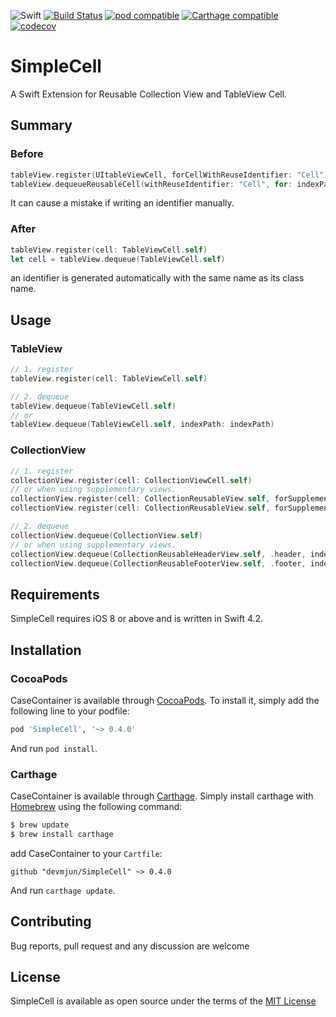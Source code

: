 ![Swift](https://img.shields.io/badge/Swift-4.2-orange.svg) [![Build Status](https://travis-ci.com/devmjun/SimpleCell.svg?branch=master)](https://travis-ci.com/devmjun/SimpleCell) [![pod compatible](https://img.shields.io/cocoapods/v/SimpleCell.svg?style=flat)](https://cocoapods.org/pods/SimpleCell) [![Carthage compatible](https://img.shields.io/badge/Carthage-compatible-4BC51D.svg?style=flat)](https://github.com/Carthage/Carthage) [![codecov](https://codecov.io/gh/devmjun/SimpleCell/branch/master/graph/badge.svg)](https://codecov.io/gh/devmjun/SimpleCell)

# SimpleCell

A Swift Extension for Reusable Collection View and TableView Cell.

## Summary

### Before 

```swift
tableView.register(UItableViewCell, forCellWithReuseIdentifier: "Cell")
tableView.dequeueReusableCell(withReuseIdentifier: "Cell", for: indexPath) as! UserCell
```

It can cause a mistake if writing an identifier manually.

### After

```swift
tableView.register(cell: TableViewCell.self)
let cell = tableView.dequeue(TableViewCell.self)
```

an identifier is generated automatically with the same name as its class name.

## Usage

### TableView 

```swift
// 1. register
tableView.register(cell: TableViewCell.self)

// 2. dequeue 
tableView.dequeue(TableViewCell.self)
// or
tableView.dequeue(TableViewCell.self, indexPath: indexPath)
```

### CollectionView 

```swift
// 1. register
collectionView.register(cell: CollectionViewCell.self)
// or when using supplementary views. 
collectionView.register(cell: CollectionReusableView.self, forSupplementaryViewOfKind: .header)
collectionView.register(cell: CollectionReusableView.self, forSupplementaryViewOfKind: .footer)

// 2. dequeue 
collectionView.dequeue(CollectionView.self)
// or when using supplementary views. 
collectionView.dequeue(CollectionReusableHeaderView.self, .header, indexPath: indexPath)
collectionView.dequeue(CollectionReusableFooterView.self, .footer, indexPath: indexPath)
```

## Requirements 

SimpleCell requires iOS 8 or above and is written in Swift 4.2.

## Installation

### CocoaPods
CaseContainer is available through [CocoaPods](http://cocoapods.org). To install it, simply add the following line to your podfile: 

```ruby
pod 'SimpleCell', '~> 0.4.0'
```

And run  `pod install`. 

### Carthage

CaseContainer is available through [Carthage](https://github.com/Carthage/Carthage). Simply install carthage with [Homebrew](https://brew.sh/) using the following command: 

```bash
$ brew update
$ brew install carthage
```

add CaseContainer to your `Cartfile`: 

```ogdl
github "devmjun/SimpleCell" ~> 0.4.0
```

And run `carthage update`.

## Contributing

Bug reports, pull request and any discussion are welcome

## License 

SimpleCell is available as open source under the terms of the [MIT License](https://opensource.org/licenses/MIT)